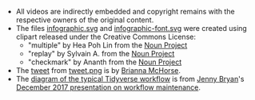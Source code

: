 - All videos are indirectly embedded and copyright remains with the respective owners of the original content.
- The files [infographic.svg](https://github.com/ropensci/drake/blob/main/docs/images/infographic.svg) and [infographic-font.svg](https://github.com/ropensci/drake/blob/main/docs/images/infographic-font.svg) were created using clipart released under the Creative Commons License:
    - "multiple" by Hea Poh Lin from the [Noun Project](https://thenounproject.com/)
    - "replay" by Sylvain A. from the [Noun Project](https://thenounproject.com/)
    - "checkmark" by Ananth from the [Noun Project](https://thenounproject.com/)
- The [tweet](https://twitter.com/fossilosophy/status/966408174470299648) from [tweet.png](https://github.com/ropensci/drake/blob/main/docs/images/tweet.png) is by [Brianna McHorse](https://github.com/bmchorse).
- The [diagram of the typical Tidyverse workflow](https://github.com/ropensci/drake/blob/main/images/tidydag.png) is from [Jenny Bryan](https://github.com/jennybc)'s [December 2017 presentation on workflow maintenance](https://speakerdeck.com/jennybc/zen-and-the-art-of-workflow-maintenance?slide=55).
